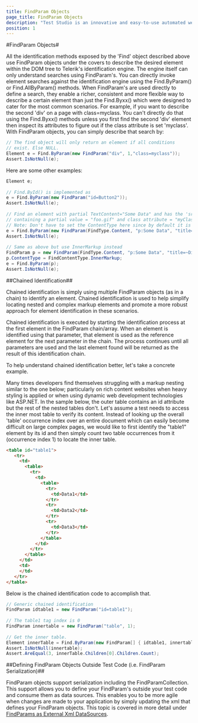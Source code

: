 ```yaml
---
title: FindParam Objects
page_title: FindParam Objects
description: "Test Studio is an innovative and easy-to-use automated web, WPF and load testing solution. Test Studio tests support essential technologies like ASP.NET AJAX, Silverlight, PHP and MVC. HTML5, Testing framework, functional testing, performance testing, load testing, exploratory testing, manual testing."
position: 1
---
```

#FindParam Objects#

All the identification methods exposed by the 'Find' object described above use FindParam objects under the covers to describe the desired element within the DOM tree to Telerik's identification engine. The engine itself can only understand searches using FindParam's. You can directly invoke element searches against the identification engine using the Find.ByParam() or Find.AllByParam() methods. When FindParam's are used directly to define a search, they enable a richer, consistent and more flexible way to describe a certain element than just the Find.Byxx() which were designed to cater for the most common scenarios. For example, if you want to describe the second 'div' on a page with class=myclass. You can't directly do that using the Find.Byxx() methods unless you first find the second 'div' element then inspect its attributes to figure out if the class attribute is set 'myclass'. With FindParam objects, you can simply describe that search by:

```C#
// The find object will only return an element if all conditions
// exist. Else NULL.
Element e = Find.ByParam(new FindParam("div", 1,"class=myclass"));
Assert.IsNotNull(e);
```


Here are some other examples:

```C#
Element e;
  
// Find.ById() is implemented as
e = Find.ByParam(new FindParam("id=Button2"));
Assert.IsNotNull(e);
  
// Find an element with partial TextContent="Some Data" and has the 'src' attribute
// containing a partial value = "foo.gif" and class attribute = "myClass"
// Note: Don't have to set the ContentType here since by default it is TextContent
e = Find.ByParam(new FindParam(FindType.Content, "p:Some Data", "title=~Div", "class=myClass"));
Assert.IsNotNull(e);
  
// Same as above but use InnerMarkup instead
FindParam p = new FindParam(FindType.Content, "p:Some Data", "title=~Div", "class=myClass");
p.ContentType = FindContentType.InnerMarkup;
e = Find.ByParam(p);
Assert.IsNotNull(e);
```


##Chained Identification##

Chained identification is simply using multiple FindParam objects (as in a chain) to identify an element. Chained identification is used to help simplify locating nested and complex markup elements and promote a more robust approach for element identification in these scenarios.
 
Chained identification is executed by starting the identification process at the first element in the FindParam chain/array. When an element is identified using that parameter, that element is used as the reference element for the next parameter in the chain. The process continues until all parameters are used and the last element found will be returned as the result of this identification chain.
 
To help understand chained identification better, let's take a concrete example.
 
Many times developers find themselves struggling with a markup nesting similar to the one below; particularly on rich content websites when heavy styling is applied or when using dynamic web development technologies like ASP.NET. In the sample below, the outer table contains an id attribute but the rest of the nested tables don't. Let's assume a test needs to access the inner most table to verify its content. Instead of looking up the overall 'table' occurrence index over an entire document which can easily become difficult on large complex pages, we would like to first identify the "table1" element by its id and then simply count two table occurrences from it (occurrence index 1) to locate the inner table.

```HTML
<table id="table1">
   <tr>
     <td>
       <table>
         <tr>
           <td>
             <table>
               <tr>
                 <td>Data1</td>
               </tr>
               <tr>
                 <td>Data2</td>
               </tr>
               <tr>
                 <td>Data3</td>
               </tr>
             </table>
           </td>
         </tr>
       </table>
     </td>
     <td>
     </td>
   </tr>
</table>
```

Below is the chained identification code to accomplish that.

```C#
// Generic chained identification
FindParam idtable1 = new FindParam("id=table1");
  
// The table1 tag index is 0
FindParam innertable = new FindParam("table", 1);
  
// Get the inner table.
Element innerTable = Find.ByParam(new FindParam[] { idtable1, innertable });
Assert.IsNotNull(innertable);
Assert.AreEqual(3, innerTable.Children[0].Children.Count);
```

##Defining FindParam Objects Outside Test Code (i.e. FindParam Serialization)##

FindParam objects support serialization including the FindParamCollection. This support allows you to define your FindParam's outside your test code and consume them as data sources. This enables you to be more agile when changes are made to your application by simply updating the xml that defines your FindParam objects. This topic is covered in more detail under <a href="/testing-framework/write-tests-in-code/intermediate-topics-wtc/element-identification-wtc/find-param-as-xml-data" target="_blank">FindParams as External Xml DataSources</a>.

